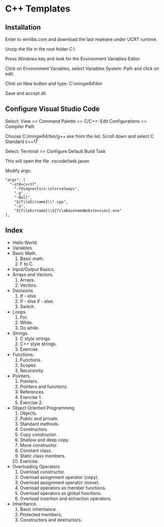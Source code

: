 # C++ Templates

## Installation

Enter to winlibs.com and download the last realease under UCRT runtime.

Unzip the file in the root folder C:\

Press Windows key and look for the Environment Variables Editor.

Click on Environment Variables, select Variables System: Path and click on edit.

Clink on New button and type: C:\mingw64\bin

Save and accept all.

## Configure Visual Studio Code

Select: View >> Command Palette >> C/C++: Edit Configurations >> Compiler Path

Choose C:/mingw64/bin/g++.exe from the list. Scroll down and select C Standard c++17

Select: Terminal >> Configure Default Build Task

This will open the file .vscode/task.jason

Modify args:

```
"args": [
  "-std=c++17",
	"-fdiagnostics-color=always",
	"-g",
	"-Wall",
	"${fileDirname}\\*.cpp",
	"-o",
	"${fileDirname}\\${fileBasenameNoExtension}.exe"
],
```

## Index

  + Hello World.
  + Variables.
  + Basic Math.
    1. Basic math.
    2. F to C.
  + Input/Output Basics.
  + Arrays and Vectors.
    1. Arrays.
    2. Vectors.
  + Decisions.
    1. If - else.
    2. If - else if - else.
    3. Switch.
  + Loops.
    1. For.
    2. While.
    3. Do while.
  + Strings.
    1. C style strings.
    2. C++ style strings.
    3. Exercise.
  + Functions.
    1. Functions.
    2. Scopes.
    3. Recursivity.
  + Pointers.
    1. Pointers.
    2. Pointers and functions.
    3. References.
    4. Exercise 1.
    5. Exercise 2.
  + Object Oriented Programming
    1. Objects.
    2. Public and private.
    3. Standard methods.
    4. Constructors.
    5. Copy constructor.
    6. Shallow and deep copy.
    7. Move constructor.
    8. Constant class.
    9. Static class members.
    10. Exercise.
  + Overloading Operators
    1. Overload constructor.
    2. Overload assignment operator (copy).
    3. Overload assignment operator (move).
    4. Overload operators as member functions.
    5. Overload operators as global functions.
    6. Overload insertion and extraction operators.
  + Inheritance.
    1. Basic inheritance.
    2. Protected members.
    3. Constructors and destructors.